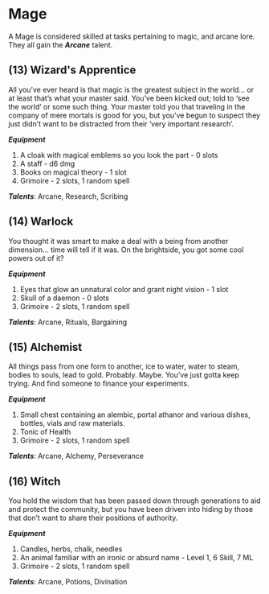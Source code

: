 # Mage
A Mage is considered skilled at tasks pertaining to magic, and arcane lore. They all gain the ***Arcane*** talent.
## (13) Wizard's Apprentice
All you’ve ever heard is that magic is the greatest subject in the world… or at least that’s what your master said. You’ve been kicked out; told to ‘see the world’ or some such thing. Your master told you that traveling in the company of mere mortals is good for you, but you’ve begun to suspect they just didn’t want to be distracted from their ‘very important research’.

***Equipment***
1. A cloak with magical emblems so you look the part - 0 slots
2. A staff - d6 dmg
3. Books on magical theory - 1 slot
4. Grimoire - 2 slots, 1 random spell

***Talents***: Arcane, Research, Scribing
## (14) Warlock
You thought it was smart to make a deal with a being from another dimension… time will tell if it was. On the brightside, you got some cool powers out of it?

***Equipment***
1. Eyes that glow an unnatural color and grant night vision - 1 slot
2. Skull of a daemon - 0 slots
3. Grimoire - 2 slots, 1 random spell

***Talents***: Arcane, Rituals, Bargaining
## (15) Alchemist
All things pass from one form to another, ice to water, water to steam, bodies to souls, lead to gold. Probably. Maybe. You’ve just gotta keep trying. And find someone to finance your experiments.

***Equipment***
1. Small chest containing an alembic, portal athanor and various dishes, bottles, vials and raw materials.
2. Tonic of Health
3. Grimoire - 2 slots, 1 random spell

***Talents***: Arcane, Alchemy, Perseverance
## (16) Witch
You hold the wisdom that has been passed down through generations to aid and protect the community, but you have been driven into hiding by those that don’t want to share their positions of authority.

***Equipment***
1. Candles, herbs, chalk, needles
2. An animal familiar with an ironic or absurd name - Level 1, 6 Skill, 7 ML
3. Grimoire - 2 slots, 1 random spell

***Talents***: Arcane, Potions, Divination
